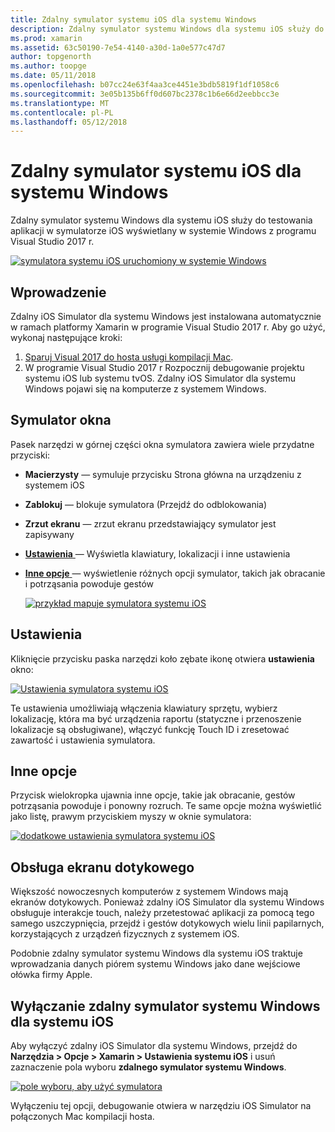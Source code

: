 ```yaml
---
title: Zdalny symulator systemu iOS dla systemu Windows
description: Zdalny symulator systemu Windows dla systemu iOS służy do testowania aplikacji w symulatorze iOS wyświetlany w systemie Windows z programu Visual Studio 2017 r.
ms.prod: xamarin
ms.assetid: 63c50190-7e54-4140-a30d-1a0e577c47d7
author: topgenorth
ms.author: toopge
ms.date: 05/11/2018
ms.openlocfilehash: b07cc24e63f4aa3ce4451e3bdb5819f1df1058c6
ms.sourcegitcommit: 3e05b135b6ff0d607bc2378c1b6e66d2eebbcc3e
ms.translationtype: MT
ms.contentlocale: pl-PL
ms.lasthandoff: 05/12/2018
---
```

# <a name="remoted-ios-simulator-for-windows"></a>Zdalny symulator systemu iOS dla systemu Windows

Zdalny symulator systemu Windows dla systemu iOS służy do testowania aplikacji w symulatorze iOS wyświetlany w systemie Windows z programu Visual Studio 2017 r.

[![](ios-simulator-images/hero-sml.png "symulatora systemu iOS uruchomiony w systemie Windows")](ios-simulator-images/hero.png#lightbox)

## <a name="getting-started"></a>Wprowadzenie

Zdalny iOS Simulator dla systemu Windows jest instalowana automatycznie w ramach platformy Xamarin w programie Visual Studio 2017 r. Aby go użyć, wykonaj następujące kroki:

1. [Sparuj Visual 2017 do hosta usługi kompilacji Mac](~/ios/get-started/installation/windows/connecting-to-mac/index.md).
2. W programie Visual Studio 2017 r Rozpocznij debugowanie projektu systemu iOS lub systemu tvOS. Zdalny iOS Simulator dla systemu Windows pojawi się na komputerze z systemem Windows.

## <a name="simulator-window"></a>Symulator okna

Pasek narzędzi w górnej części okna symulatora zawiera wiele przydatne przyciski:

- **Macierzysty** — symuluje przycisku Strona główna na urządzeniu z systemem iOS
- **Zablokuj** — blokuje symulatora (Przejdź do odblokowania)
- **Zrzut ekranu** — zrzut ekranu przedstawiający symulator jest zapisywany
- [**Ustawienia** ](#settings) — Wyświetla klawiatury, lokalizacji i inne ustawienia
- [**Inne opcje** ](#other-options) — wyświetlenie różnych opcji symulator, takich jak obracanie i potrząsania powoduje gestów

    [![](ios-simulator-images/maps-app-sml.png "przykład mapuje symulatora systemu iOS")](ios-simulator-images/maps-app.png#lightbox)

## <a name="settings"></a>Ustawienia

Kliknięcie przycisku paska narzędzi koło zębate ikonę otwiera **ustawienia** okno:

[![](ios-simulator-images/settings-sml.png "Ustawienia symulatora systemu iOS")](ios-simulator-images/settings.png#lightbox)

Te ustawienia umożliwiają włączenia klawiatury sprzętu, wybierz lokalizację, która ma być urządzenia raportu (statyczne i przenoszenie lokalizacje są obsługiwane), włączyć funkcję Touch ID i zresetować zawartość i ustawienia symulatora.

## <a name="other-options"></a>Inne opcje

Przycisk wielokropka ujawnia inne opcje, takie jak obracanie, gestów potrząsania powoduje i ponowny rozruch. Te same opcje można wyświetlić jako listę, prawym przyciskiem myszy w oknie symulatora:

[![](ios-simulator-images/more-sml.png "dodatkowe ustawienia symulatora systemu iOS")](ios-simulator-images/more.png#lightbox)

## <a name="touchscreen-support"></a>Obsługa ekranu dotykowego

Większość nowoczesnych komputerów z systemem Windows mają ekranów dotykowych. Ponieważ zdalny iOS Simulator dla systemu Windows obsługuje interakcje touch, należy przetestować aplikacji za pomocą tego samego uszczypnięcia, przejdź i gestów dotykowych wielu linii papilarnych, korzystających z urządzeń fizycznych z systemem iOS.

Podobnie zdalny symulator systemu Windows dla systemu iOS traktuje wprowadzania danych piórem systemu Windows jako dane wejściowe ołówka firmy Apple.

## <a name="disabling-the-remoted-ios-simulator-for-windows"></a>Wyłączanie zdalny symulator systemu Windows dla systemu iOS

Aby wyłączyć zdalny iOS Simulator dla systemu Windows, przejdź do **Narzędzia > Opcje > Xamarin > Ustawienia systemu iOS** i usuń zaznaczenie pola wyboru **zdalnego symulator systemu Windows**.

[![](ios-simulator-images/options-sml.png "pole wyboru, aby użyć symulatora")](ios-simulator-images/options.png#lightbox)

Wyłączeniu tej opcji, debugowanie otwiera w narzędziu iOS Simulator na połączonych Mac kompilacji hosta.
